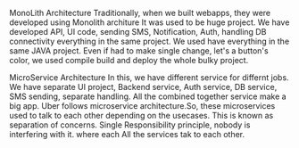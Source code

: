 MonoLith Architecture
Traditionally,  when we built webapps, they were developed using Monolith architure
It was used to be huge project.
We have developed  API, UI code, sending SMS, Notification, Auth, handling DB connectivity everything in the same project. We used have everything in the same JAVA project. Even if had to make single change, let's a button's color, we used compile build and deploy the whole bulky project.

MicroService Architecture
In this, we have different service for differnt jobs. We have separate UI project, Backend service, Auth service, DB service, SMS sending,  separate handling. All the combined together service make a big app. Uber follows microservice architecture.So, these microservices used to talk to each other  depending on the usecases.
This is known as separation of concerns. Single Responsibility principle, nobody is interfering with it. where each All the services tak to each other.